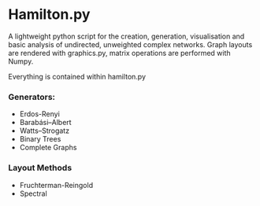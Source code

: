 # Hamilton.py

A lightweight python script for the creation, generation, visualisation and basic analysis of undirected, unweighted complex networks. Graph layouts are rendered with graphics.py, matrix operations are performed with Numpy. 

Everything is contained within hamilton.py

### Generators:

- Erdos-Renyi
- Barabási–Albert
- Watts–Strogatz 
- Binary Trees
- Complete Graphs

### Layout Methods

- Fruchterman-Reingold
- Spectral